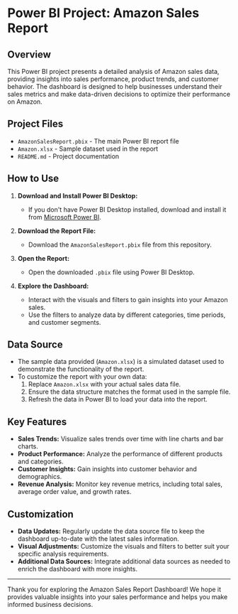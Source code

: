 # Power BI Project: Amazon Sales Report

## Overview
This Power BI project presents a detailed analysis of Amazon sales data, providing insights into sales performance, product trends, and customer behavior. The dashboard is designed to help businesses understand their sales metrics and make data-driven decisions to optimize their performance on Amazon.

## Project Files
- `AmazonSalesReport.pbix` - The main Power BI report file
- `Amazon.xlsx` - Sample dataset used in the report
- `README.md` - Project documentation


## How to Use
1. **Download and Install Power BI Desktop:**
   - If you don't have Power BI Desktop installed, download and install it from [Microsoft Power BI](https://powerbi.microsoft.com/desktop/).

2. **Download the Report File:**
   - Download the `AmazonSalesReport.pbix` file from this repository.

3. **Open the Report:**
   - Open the downloaded `.pbix` file using Power BI Desktop.

4. **Explore the Dashboard:**
   - Interact with the visuals and filters to gain insights into your Amazon sales.
   - Use the filters to analyze data by different categories, time periods, and customer segments.

## Data Source
- The sample data provided (`Amazon.xlsx`) is a simulated dataset used to demonstrate the functionality of the report.
- To customize the report with your own data:
  1. Replace `Amazon.xlsx` with your actual sales data file.
  2. Ensure the data structure matches the format used in the sample file.
  3. Refresh the data in Power BI to load your data into the report.

## Key Features
- **Sales Trends:** Visualize sales trends over time with line charts and bar charts.
- **Product Performance:** Analyze the performance of different products and categories.
- **Customer Insights:** Gain insights into customer behavior and demographics.
- **Revenue Analysis:** Monitor key revenue metrics, including total sales, average order value, and growth rates.


## Customization
- **Data Updates:** Regularly update the data source file to keep the dashboard up-to-date with the latest sales information.
- **Visual Adjustments:** Customize the visuals and filters to better suit your specific analysis requirements.
- **Additional Data Sources:** Integrate additional data sources as needed to enrich the dashboard with more insights.


---

Thank you for exploring the Amazon Sales Report Dashboard! We hope it provides valuable insights into your sales performance and helps you make informed business decisions.
